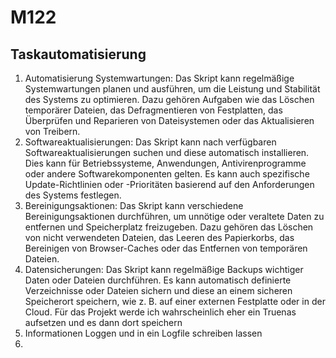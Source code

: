 # M122

## Taskautomatisierung
1. Automatisierung Systemwartungen: Das Skript kann regelmäßige Systemwartungen planen und ausführen, um die Leistung und Stabilität des Systems zu optimieren. Dazu gehören Aufgaben wie das Löschen temporärer Dateien, das Defragmentieren von Festplatten, das Überprüfen und Reparieren von Dateisystemen oder das Aktualisieren von Treibern.
2. Softwareaktualisierungen: Das Skript kann nach verfügbaren Softwareaktualisierungen suchen und diese automatisch installieren. Dies kann für Betriebssysteme, Anwendungen, Antivirenprogramme oder andere Softwarekomponenten gelten. Es kann auch spezifische Update-Richtlinien oder -Prioritäten basierend auf den Anforderungen des Systems festlegen.
3. Bereinigungsaktionen: Das Skript kann verschiedene Bereinigungsaktionen durchführen, um unnötige oder veraltete Daten zu entfernen und Speicherplatz freizugeben. Dazu gehören das Löschen von nicht verwendeten Dateien, das Leeren des Papierkorbs, das Bereinigen von Browser-Caches oder das Entfernen von temporären Dateien.
4. Datensicherungen: Das Skript kann regelmäßige Backups wichtiger Daten oder Dateien durchführen. Es kann automatisch definierte Verzeichnisse oder Dateien sichern und diese an einem sicheren Speicherort speichern, wie z. B. auf einer externen Festplatte oder in der Cloud. Für das Projekt werde ich wahrscheinlich
eher ein Truenas aufsetzen und es dann dort speichern
5. Informationen Loggen und in ein Logfile schreiben lassen
6. 
